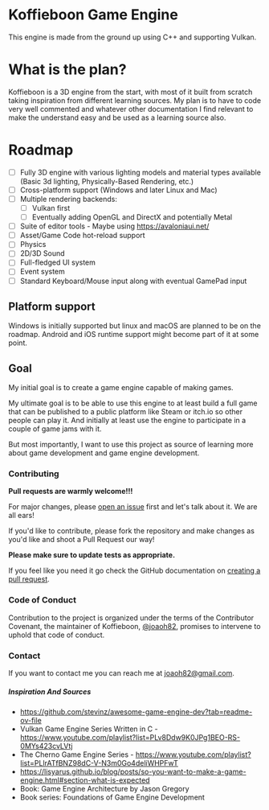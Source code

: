 # Koffieboon Game Engine

This engine is made from the ground up using C++ and supporting Vulkan.

# What is the plan?

Koffieboon is a 3D engine from the start, with most of it built from scratch taking inspiration from different learning sources. My plan is to have to code very well commented and whatever other documentation I find relevant to make the understand easy and be used as a learning source also.

# Roadmap

- [ ] Fully 3D engine with various lighting models and material types available (Basic 3d lighting, Physically-Based Rendering, etc.)
- [ ] Cross-platform support (Windows and later Linux and Mac)
- [ ] Multiple rendering backends:
    - [ ] Vulkan first
    - [ ] Eventually adding OpenGL and DirectX and potentially Metal
- [ ] Suite of editor tools - Maybe using https://avaloniaui.net/
- [ ] Asset/Game Code hot-reload support
- [ ] Physics
- [ ] 2D/3D Sound
- [ ] Full-fledged UI system
- [ ] Event system
- [ ] Standard Keyboard/Mouse input along with eventual GamePad input

## Platform support

Windows is initially supported but linux and macOS are planned to be on the roadmap. Android and iOS runtime support might become part of it at some point.

## Goal

My initial goal is to create a game engine capable of making games.

My ultimate goal is to be able to use this engine to at least build a full game that can be published to a public platform like Steam or itch.io so other people can play it. And initially at least use the engine to participate in a couple of game jams with it.

But most importantly, I want to use this project as source of learning more about game development and game engine development.

### Contributing
**Pull requests are warmly welcome!!!**

For major changes, please [open an issue](https://github.com/joaoh82/koffieboon/issues/new) first and let's talk about it. We are all ears!

If you'd like to contribute, please fork the repository and make changes as you'd like and shoot a Pull Request our way!

**Please make sure to update tests as appropriate.**

If you feel like you need it go check the GitHub documentation on [creating a pull request](https://help.github.com/en/github/collaborating-with-issues-and-pull-requests/creating-a-pull-request).

### Code of Conduct

Contribution to the project is organized under the terms of the
Contributor Covenant, the maintainer of Koffieboon, [@joaoh82](https://github.com/joaoh82), promises to intervene to uphold that code of conduct.

### Contact

If you want to contact me you can reach me at <joaoh82@gmail.com>.

##### Inspiration And Sources
* https://github.com/stevinz/awesome-game-engine-dev?tab=readme-ov-file
* Vulkan Game Engine Series Written in C - https://www.youtube.com/playlist?list=PLv8Ddw9K0JPg1BEO-RS-0MYs423cvLVtj 
* The Cherno Game Engine Series - https://www.youtube.com/playlist?list=PLlrATfBNZ98dC-V-N3m0Go4deliWHPFwT
* https://lisyarus.github.io/blog/posts/so-you-want-to-make-a-game-engine.html#section-what-is-expected
* Book: Game Engine Architecture by Jason Gregory
* Book series: Foundations of Game Engine Development